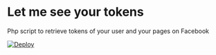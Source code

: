 # Let me see your tokens

Php script to retrieve tokens of your user and your pages on Facebook

[![Deploy](https://www.herokucdn.com/deploy/button.svg)](https://heroku.com/deploy)
